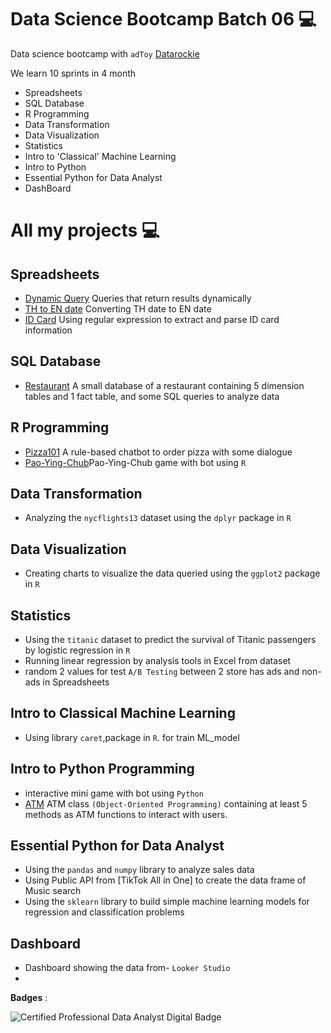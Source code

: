 # Data Science Bootcamp Batch 06 💻

Data science bootcamp with `adToy` [Datarockie](https://datarockie.com/)

We learn 10 sprints in 4 month

- Spreadsheets
- SQL Database
- R Programming
- Data Transformation
- Data Visualization
- Statistics
- Intro to 'Classical' Machine Learning
- Intro to Python
- Essential Python for Data Analyst
- DashBoard


# All my projects 💻

## Spreadsheets
- [Dynamic Query](Dynamic_Query.pdf) Queries that return results dynamically  
- [TH to EN date](TH_to_EN_date.pdf) Converting TH date to EN date
- [ID Card](ID_Card.pdf) Using regular expression to extract and parse ID card information

## SQL Database
- [Restaurant](https://replit.com/@jirawatlimavira/SQLHWbatch6) A small database of a restaurant containing 5 dimension tables and 1 fact table, and some SQL queries to analyze data

## R Programming
- [Pizza101](https://replit.com/@jirawatlimavira/RHWPizza) A rule-based chatbot to order pizza with some dialogue
- [Pao-Ying-Chub](https://replit.com/@jirawatlimavira/RHWRSP#main.r)Pao-Ying-Chub game with bot using `R`

## Data Transformation
- Analyzing the `nycflights13` dataset using the `dplyr` package in `R`

## Data Visualization
- Creating charts to visualize the data queried using the `ggplot2` package in `R`

## Statistics
-  Using the `titanic` dataset to predict the survival of Titanic passengers by logistic regression in `R`
-  Running linear regression by analysis tools in Excel from dataset
-  random 2 values for test `A/B Testing` between 2 store has ads and non-ads in Spreadsheets
 
## Intro to Classical Machine Learning
-  Using library `caret`,package in `R`. for train ML_model

## Intro to Python Programming
-  interactive mini game with bot using `Python`
-  [ATM](python/atm.py) ATM class `(Object-Oriented Programming)` containing at least 5 methods as ATM functions to interact with users.

## Essential Python for Data Analyst
- Using the `pandas` and `numpy` library to analyze sales data
- Using Public API from [TikTok All in One] to create the data frame of Music search
- Using the `sklearn` library to build simple machine learning models for regression and classification problems

## Dashboard
- Dashboard showing the data from- `Looker Studio`
- 


**Badges** : 

![Certified Professional Data Analyst Digital Badge](https://user-images.githubusercontent.com/125430998/226791157-307f296f-8701-413c-b9d6-c09175b7cbc8.png)


